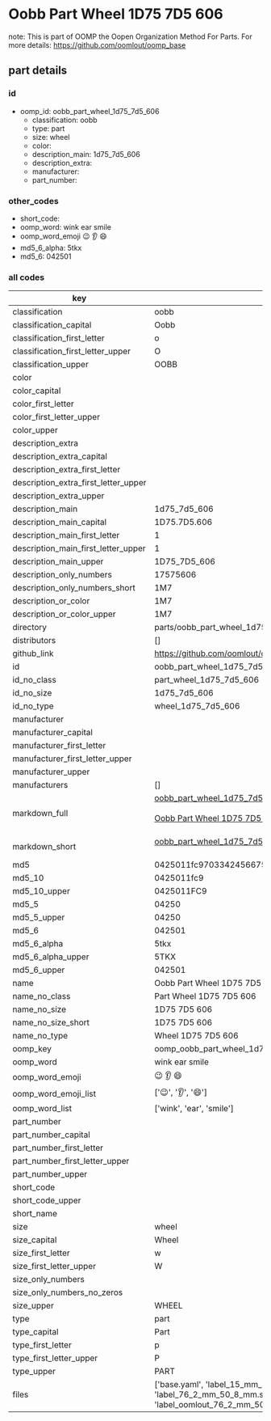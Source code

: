 # Oobb Part Wheel 1D75 7D5 606  

note: This is part of OOMP the Oopen Organization Method For Parts. For more details: https://github.com/oomlout/oomp_base

##  part details





### id
* oomp_id: oobb_part_wheel_1d75_7d5_606
  * classification: oobb
  * type: part
  * size: wheel
  * color: 
  * description_main: 1d75_7d5_606
  * description_extra: 
  * manufacturer: 
  * part_number: 

### other_codes
* short_code: 
* oomp_word: wink ear smile
* oomp_word_emoji :wink: :ear: :smile:
* md5_6_alpha: 5tkx
* md5_6: 042501

### all codes 
| key | value |  
| --- | --- |  
| classification | oobb |  
| classification_capital | Oobb |  
| classification_first_letter | o |  
| classification_first_letter_upper | O |  
| classification_upper | OOBB |  
| color |  |  
| color_capital |  |  
| color_first_letter |  |  
| color_first_letter_upper |  |  
| color_upper |  |  
| description_extra |  |  
| description_extra_capital |  |  
| description_extra_first_letter |  |  
| description_extra_first_letter_upper |  |  
| description_extra_upper |  |  
| description_main | 1d75_7d5_606 |  
| description_main_capital | 1D75.7D5.606 |  
| description_main_first_letter | 1 |  
| description_main_first_letter_upper | 1 |  
| description_main_upper | 1D75_7D5_606 |  
| description_only_numbers | 17575606 |  
| description_only_numbers_short | 1M7 |  
| description_or_color | 1M7 |  
| description_or_color_upper | 1M7 |  
| directory | parts/oobb_part_wheel_1d75_7d5_606 |  
| distributors | [] |  
| github_link | https://github.com/oomlout/oomlout_oomp_part_src/tree/main/parts/oobb_part_wheel_1d75_7d5_606/working |  
| id | oobb_part_wheel_1d75_7d5_606 |  
| id_no_class | part_wheel_1d75_7d5_606 |  
| id_no_size | 1d75_7d5_606 |  
| id_no_type | wheel_1d75_7d5_606 |  
| manufacturer |  |  
| manufacturer_capital |  |  
| manufacturer_first_letter |  |  
| manufacturer_first_letter_upper |  |  
| manufacturer_upper |  |  
| manufacturers | [] |  
| markdown_full | [oobb_part_wheel_1d75_7d5_606](https://github.com/oomlout/oomlout_oomp_part_src/tree/main/parts/oobb_part_wheel_1d75_7d5_606/working)<br>[](https://github.com/oomlout/oomlout_oomp_part_src/tree/main/parts/oobb_part_wheel_1d75_7d5_606/working)<br>[Oobb Part Wheel 1D75 7D5 606](https://github.com/oomlout/oomlout_oomp_part_src/tree/main/parts/oobb_part_wheel_1d75_7d5_606/working)<br><br> |  
| markdown_short | [oobb_part_wheel_1d75_7d5_606](https://github.com/oomlout/oomlout_oomp_part_src/tree/main/parts/oobb_part_wheel_1d75_7d5_606/working)<br><br> |  
| md5 | 0425011fc97033424566750e14c28b8a |  
| md5_10 | 0425011fc9 |  
| md5_10_upper | 0425011FC9 |  
| md5_5 | 04250 |  
| md5_5_upper | 04250 |  
| md5_6 | 042501 |  
| md5_6_alpha | 5tkx |  
| md5_6_alpha_upper | 5TKX |  
| md5_6_upper | 042501 |  
| name | Oobb Part Wheel 1D75 7D5 606 |  
| name_no_class | Part Wheel 1D75 7D5 606 |  
| name_no_size | 1D75 7D5 606 |  
| name_no_size_short | 1D75 7D5 606 |  
| name_no_type | Wheel 1D75 7D5 606 |  
| oomp_key | oomp_oobb_part_wheel_1d75_7d5_606 |  
| oomp_word | wink ear smile |  
| oomp_word_emoji | :wink: :ear: :smile: |  
| oomp_word_emoji_list | [':wink:', ':ear:', ':smile:'] |  
| oomp_word_list | ['wink', 'ear', 'smile'] |  
| part_number |  |  
| part_number_capital |  |  
| part_number_first_letter |  |  
| part_number_first_letter_upper |  |  
| part_number_upper |  |  
| short_code |  |  
| short_code_upper |  |  
| short_name |  |  
| size | wheel |  
| size_capital | Wheel |  
| size_first_letter | w |  
| size_first_letter_upper | W |  
| size_only_numbers |  |  
| size_only_numbers_no_zeros |  |  
| size_upper | WHEEL |  
| type | part |  
| type_capital | Part |  
| type_first_letter | p |  
| type_first_letter_upper | P |  
| type_upper | PART |  
| files | ['base.yaml', 'label_15_mm_30_mm.pdf', 'label_15_mm_30_mm.svg', 'label_76_2_mm_50_8_mm.pdf', 'label_76_2_mm_50_8_mm.svg', 'label_oomlout_76_2_mm_50_8_mm.pdf', 'label_oomlout_76_2_mm_50_8_mm.svg', 'readme.md', 'working.json', 'working.yaml'] |  
